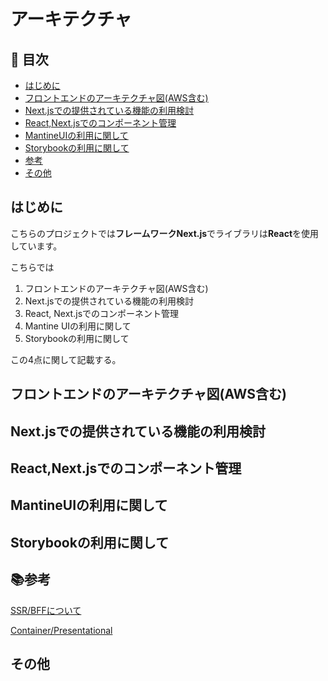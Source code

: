 # アーキテクチャ

## 🚀 目次

-   [はじめに](#はじめに)
-   [フロントエンドのアーキテクチャ図(AWS含む)](<#フロントエンドのアーキテクチャ図(AWS含む)>)
-   [Next.jsでの提供されている機能の利用検討](#Next.jsでの提供されている機能の利用検討)
-   [React,Next.jsでのコンポーネント管理](#React,Next.jsでのコンポーネント管理)
-   [MantineUIの利用に関して](#MantineUIの利用に関して)
-   [Storybookの利用に関して](#Storybookの利用に関して)
-   [参考](#参考)
-   [その他](#その他)

## はじめに

こちらのプロジェクトでは**フレームワークNext.js**でライブラリは**React**を使用しています。

こちらでは

1. フロントエンドのアーキテクチャ図(AWS含む)
2. Next.jsでの提供されている機能の利用検討
3. React, Next.jsでのコンポーネント管理
4. Mantine UIの利用に関して
5. Storybookの利用に関して

この4点に関して記載する。

## フロントエンドのアーキテクチャ図(AWS含む)

## Next.jsでの提供されている機能の利用検討

## React,Next.jsでのコンポーネント管理

## MantineUIの利用に関して

## Storybookの利用に関して

## 📚参考

[SSR/BFFについて](https://speakerdeck.com/yosuke_furukawa/ssrfalsehua)

[Container/Presentational](https://zenn.dev/buyselltech/articles/9460c75b7cd8d1)

## その他

